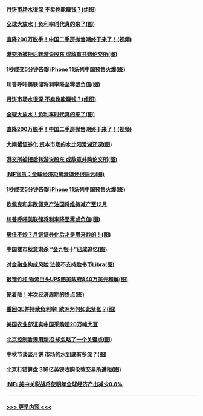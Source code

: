#### [月饼市场水很深 不卖也能赚钱？(组图)](../pages/p5/907365.md?t=09150422) 
#### [全球大放水！负利率时代真的来了(图)](../pages/p5/907372.md?t=09150422) 
#### [直降200万脱手！中国二手房抛售潮终于来了！(视频)](../pages/p5/907361.md?t=09150422) 
#### [港交所被拒后转游说股东 或敌意并购伦交所(图)](../pages/p5/907380.md?t=09150422) 
#### [1秒成交5分钟告罄 iPhone 11系列中国预售火爆(图)](../pages/p5/907373.md?t=09150422) 
#### [川普呼吁美联储将利率降至零或负值(图)](../pages/p5/907303.md?t=09150422) 
#### [月饼市场水很深 不卖也能赚钱？(组图)](../pages/p5/907365.md?t=09150422) 
#### [全球大放水！负利率时代真的来了(图)](../pages/p5/907372.md?t=09150422) 
#### [直降200万脱手！中国二手房抛售潮终于来了！(视频)](../pages/p5/907361.md?t=09150422) 
#### [大闸蟹证券化 资本市场的水比阳澄湖还深(图)](../pages/p5/907370.md?t=09150422) 
#### [港交所被拒后转游说股东 或敌意并购伦交所(图)](../pages/p5/907380.md?t=09150422) 
#### [IMF官员：全球经济距离衰退还很遥远(图)](../pages/p5/907377.md?t=09150422) 
#### [1秒成交5分钟告罄 iPhone 11系列中国预售火爆(图)](../pages/p5/907373.md?t=09150422) 
#### [欧佩克和非欧佩克产油国将维持减产至12月](../pages/p5/907339.md?t=09150422) 
#### [川普呼吁美联储将利率降至零或负值(图)](../pages/p5/907303.md?t=09150422) 
#### [房住不炒？月饼证券化后才是用来炒的！(图)](../pages/p5/907337.md?t=09150422) 
#### [中国楼市秋意肃杀 “金九银十”已成追忆(图)](../pages/p5/907275.md?t=09150422) 
#### [对金融业构成风险 法德不支持脸书币Libra(图)](../pages/p5/907312.md?t=09150422) 
#### [敲错竹杠 物流巨头UPS赔美政府840万美元和解(图)](../pages/p5/907308.md?t=09150422) 
#### [硬着陆！本次经济周期的终点(图)](../pages/p5/907268.md?t=09150422) 
#### [重回QE并持续负利率! 欧洲为何如此紧张？(图)](../pages/p5/907269.md?t=09150422) 
#### [美国农业部证实中国采购超20万吨大豆](../pages/p5/907287.md?t=09150422) 
#### [北京控制香港用新招 却忽略了一个关键点(图)](../pages/p5/907256.md?t=09150422) 
#### [中秋节谈谈月饼 市场的水到底有多深？(图)](../pages/p5/907241.md?t=09150422) 
#### [北京打错算盘 316亿英镑收购伦敦交易所遭拒(图)](../pages/p5/907236.md?t=09150422) 
#### [IMF: 美中关税战将使明年全球经济产出减少0.8%](../pages/p5/907233.md?t=09150422) 

----
#### [ >>> 更早内容 <<< ](../indexes/p5-earlier.md)
